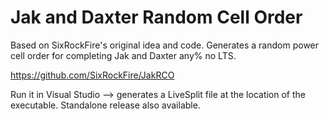 # Jak and Daxter Random Cell Order
Based on SixRockFire's original idea and code. Generates a random power cell order for completing Jak and Daxter any% no LTS.

https://github.com/SixRockFire/JakRCO

Run it in Visual Studio --> generates a LiveSplit file at the location of the executable.
Standalone release also available.
